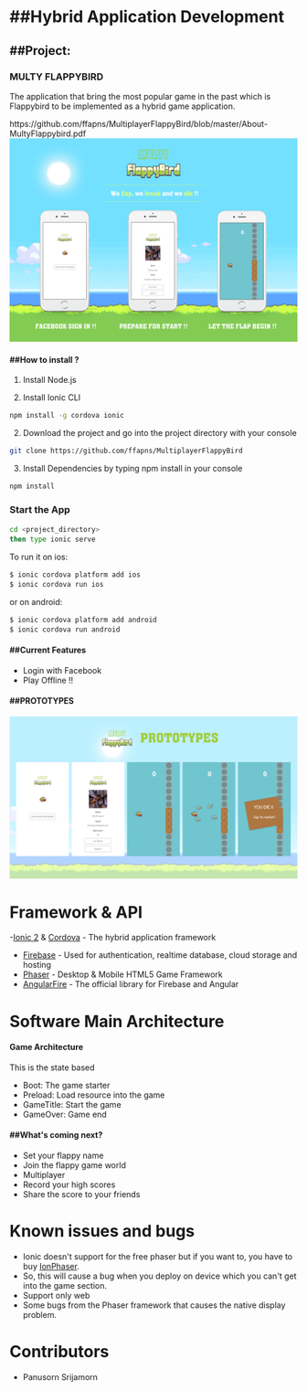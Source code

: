 <h1>##Hybrid Application Development</h1>


<h2>##Project:</h2>

<h3>MULTY FLAPPYBIRD</h3>

<p>The application that bring the most popular game in the past which is Flappybird to be implemented as a hybrid game application.</p>
<a>https://github.com/ffapns/MultiplayerFlappyBird/blob/master/About-MultyFlappybird.pdf</a>
<img src="https://github.com/ffapns/MultiplayerFlappyBird/blob/master/Utilities/MultyFlappyBird@2x.png">


<h4>##How to install ?</h4>

1. Install Node.js

2. Install Ionic CLI
```bash
npm install -g cordova ionic
```

2. Download the project and go into the project directory with your console
```bash
git clone https://github.com/ffapns/MultiplayerFlappyBird
```

3. Install Dependencies by typing npm install in your console
```bash
npm install
```


<h3>Start the App</h4>

```bash
cd <project_directory>
then type ionic serve
```

To run it on ios:

```bash
$ ionic cordova platform add ios
$ ionic cordova run ios
```

or on android:
```bash
$ ionic cordova platform add android
$ ionic cordova run android
```



<h4>##Current Features</h4>

- Login with Facebook
- Play Offline !!


<h4>##PROTOTYPES</h4>


<img src="https://github.com/ffapns/MultiplayerFlappyBird/blob/master/Utilities/Prototype.png">


# Framework & API
-[Ionic 2](https://ionicframework.com) & [Cordova](https://cordova.apache.org) - The hybrid application framework
- [Firebase](https://firebase.google.com) - Used for authentication, realtime database, cloud storage and hosting
- [Phaser](http://phaser.io/) - Desktop & Mobile HTML5 Game Framework
- [AngularFire](https://github.com/angular/angularfire2) - The official library for Firebase and Angular



# Software Main Architecture
<h4>Game Architecture</h4>
   <p>This is the state based</p> 
   <p>
    <ul>
        <li>Boot: The game starter</li>
         <li>Preload: Load resource into the game</li>
          <li>GameTitle: Start the game</li>
           <li>GameOver: Game end</li>
    </ul>
   </p>

<h4>##What's coming next?</h4>

- Set your flappy name 
- Join the flappy game world
- Multiplayer
- Record your high scores
- Share the score to your friends

# Known issues and bugs
- Ionic doesn't support for the free phaser but if you want to, you have to buy 
[IonPhaser](https://market.ionicframework.com/plugins/ionphaser).
- So, this will cause a bug when you deploy on device which you can't get into the game section.
- Support only web
- Some bugs from the Phaser framework that causes the native display problem.


# Contributors
- Panusorn Srijamorn
















